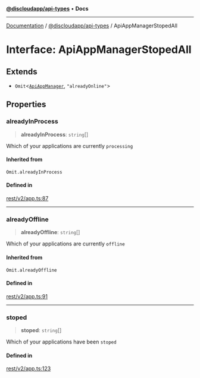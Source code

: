 [**@discloudapp/api-types**](../README.md) • **Docs**

***

[Documentation](../../../packages.md) / [@discloudapp/api-types](../README.md) / ApiAppManagerStopedAll

# Interface: ApiAppManagerStopedAll

## Extends

- `Omit`\<[`ApiAppManager`](ApiAppManager.md), `"alreadyOnline"`\>

## Properties

### alreadyInProcess

> **alreadyInProcess**: `string`[]

Which of your applications are currently `processing`

#### Inherited from

`Omit.alreadyInProcess`

#### Defined in

[rest/v2/app.ts:87](https://github.com/discloud/discloud.app/blob/e957c12968777c01a56e127121040f7eaaf9b803/packages/api-types/rest/v2/app.ts#L87)

***

### alreadyOffline

> **alreadyOffline**: `string`[]

Which of your applications are currently `offline`

#### Inherited from

`Omit.alreadyOffline`

#### Defined in

[rest/v2/app.ts:91](https://github.com/discloud/discloud.app/blob/e957c12968777c01a56e127121040f7eaaf9b803/packages/api-types/rest/v2/app.ts#L91)

***

### stoped

> **stoped**: `string`[]

Which of your applications have been `stoped`

#### Defined in

[rest/v2/app.ts:123](https://github.com/discloud/discloud.app/blob/e957c12968777c01a56e127121040f7eaaf9b803/packages/api-types/rest/v2/app.ts#L123)
